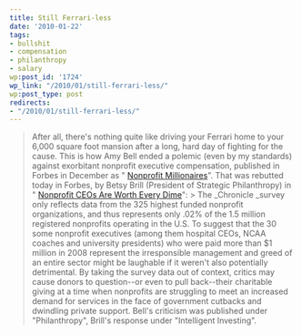 ```yaml
---
title: Still Ferrari-less
date: '2010-01-22'
tags:
- bullshit
- compensation
- philanthropy
- salary
wp:post_id: '1724'
wp_link: "/2010/01/still-ferrari-less/"
wp:post_type: post
redirects:
- "/2010/01/still-ferrari-less/"
---
```


> After all, there's nothing quite like driving your Ferrari home to your 6,000 square foot mansion after a long, hard day of fighting for the cause.
This is how Amy Bell ended a polemic (even by my standards) against exorbitant nonprofit executive compensation, published in Forbes in December as " [Nonprofit Millionaires](http://www.forbes.com/2009/12/17/nonprofits-biggest-salaries-personal-finance-millionaires.html)". That was rebutted today in Forbes, by Betsy Brill (President of Strategic Philanthropy) in " [Nonprofit CEOs Are Worth Every Dime](http://www.forbes.com/2010/01/21/brill-salary-ceo-philanthropy-intelligent-investing-nonprofit.html)": > The _Chronicle _survey only reflects data from the 325 highest funded nonprofit organizations, and thus represents only .02% of the 1.5 million registered nonprofits operating in the U.S. To suggest that the 30 some nonprofit executives (among them hospital CEOs, NCAA coaches and university presidents) who were paid more than $1 million in 2008 represent the irresponsible management and greed of an entire sector might be laughable if it weren't also potentially detrimental. By taking the survey data out of context, critics may cause donors to question--or even to pull back--their charitable giving at a time when nonprofits are struggling to meet an increased demand for services in the face of government cutbacks and dwindling private support.
Bell's criticism was published under "Philanthropy", Brill's response under "Intelligent Investing".

